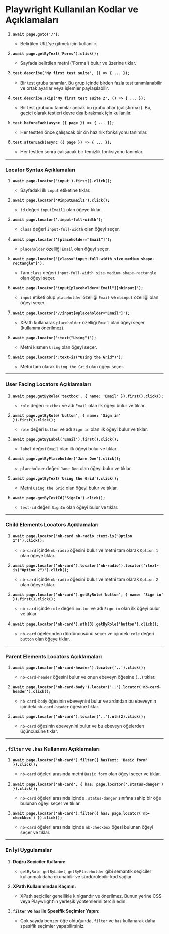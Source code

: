 # Playwright Kullanılan Kodlar ve Açıklamaları

1. **`await page.goto('/');`**
   - Belirtilen URL'ye gitmek için kullanılır.

2. **`await page.getByText('Forms').click();`**
   - Sayfada belirtilen metni ('Forms') bulur ve üzerine tıklar.

3. **`test.describe('My first test suite', () => { ... });`**
   - Bir test grubu tanımlar. Bu grup içinde birden fazla test tanımlanabilir ve ortak ayarlar veya işlemler paylaşılabilir.

4. **`test.describe.skip('My first test suite 2', () => { ... });`**
   - Bir test grubunu tanımlar ancak bu grubu atlar (çalıştırmaz). Bu, geçici olarak testleri devre dışı bırakmak için kullanılır.

5. **`test.beforeEach(async ({ page }) => { ... });`**
   - Her testten önce çalışacak bir ön hazırlık fonksiyonu tanımlar.

6. **`test.afterEach(async ({ page }) => { ... });`**
   - Her testten sonra çalışacak bir temizlik fonksiyonu tanımlar.

---

### Locator Syntax Açıklamaları

1. **`await page.locator('input').first().click();`**
   - Sayfadaki ilk `input` etiketine tıklar.

2. **`await page.locator('#inputEmail1').click();`**
   - `id` değeri `inputEmail1` olan öğeye tıklar.

3. **`await page.locator('.input-full-width');`**
   - `class` değeri `input-full-width` olan öğeyi seçer.

4. **`await page.locator('[placeholder="Email"]');`**
   - `placeholder` özelliği `Email` olan öğeyi seçer.

5. **`await page.locator('[class="input-full-width size-medium shape-rectangle"]');`**
   - Tam `class` değeri `input-full-width size-medium shape-rectangle` olan öğeyi seçer.

6. **`await page.locator('input[placeholder="Email"][nbinput]');`**
   - `input` etiketi olup `placeholder` özelliği `Email` ve `nbinput` özelliği olan öğeyi seçer.

7. **`await page.locator('//input[@placeholder="Email"]');`**
   - XPath kullanarak `placeholder` özelliği `Email` olan öğeyi seçer (kullanımı önerilmez).

8. **`await page.locator(':text("Using")');`**
   - Metni kısmen `Using` olan öğeyi seçer.

9. **`await page.locator(':text-is("Using the Grid")');`**
   - Metni tam olarak `Using the Grid` olan öğeyi seçer.

---

### User Facing Locators Açıklamaları

1. **`await page.getByRole('textbox', { name: 'Email' }).first().click();`**
   - `role` değeri `textbox` ve adı `Email` olan ilk öğeyi bulur ve tıklar.

2. **`await page.getByRole('button', { name: 'Sign in' }).first().click();`**
   - `role` değeri `button` ve adı `Sign in` olan ilk öğeyi bulur ve tıklar.

3. **`await page.getByLabel('Email').first().click();`**
   - `label` değeri `Email` olan ilk öğeyi bulur ve tıklar.

4. **`await page.getByPlaceholder('Jane Doe').click();`**
   - `placeholder` değeri `Jane Doe` olan öğeyi bulur ve tıklar.

5. **`await page.getByText('Using the Grid').click();`**
   - Metni `Using the Grid` olan öğeyi bulur ve tıklar.

6. **`await page.getByTestId('SignIn').click();`**
   - `test-id` değeri `SignIn` olan öğeyi bulur ve tıklar.

---

### Child Elements Locators Açıklamaları

1. **`await page.locator('nb-card nb-radio :text-is("Option 1")').click();`**
   - `nb-card` içinde `nb-radio` öğesini bulur ve metni tam olarak `Option 1` olan öğeye tıklar.

2. **`await page.locator('nb-card').locator('nb-radio').locator(':text-is("Option 2")').click();`**
   - `nb-card` içinde `nb-radio` öğesini bulur ve metni tam olarak `Option 2` olan öğeye tıklar.

3. **`await page.locator('nb-card').getByRole('button', { name: 'Sign in' }).first().click();`**
   - `nb-card` içinde `role` değeri `button` ve adı `Sign in` olan ilk öğeyi bulur ve tıklar.

4. **`await page.locator('nb-card').nth(3).getByRole('button').click();`**
   - `nb-card` öğelerinden dördüncüsünü seçer ve içindeki `role` değeri `button` olan öğeye tıklar.

---

### Parent Elements Locators Açıklamaları

1. **`await page.locator('nb-card-header').locator('..').click();`**
   - `nb-card-header` öğesini bulur ve onun ebeveyn öğesine (`..`) tıklar.

2. **`await page.locator('nb-card-body').locator('..').locator('nb-card-header').click();`**
   - `nb-card-body` öğesinin ebeveynini bulur ve ardından bu ebeveynin içindeki `nb-card-header` öğesine tıklar.

3. **`await page.locator('nb-card').locator('..').nth(2).click();`**
   - `nb-card` öğesinin ebeveynini bulur ve bu ebeveyn öğelerden üçüncüsüne tıklar.

---

### `.filter` ve `.has` Kullanımı Açıklamaları

1. **`await page.locator('nb-card').filter({ hasText: 'Basic form' }).click();`**
   - `nb-card` öğeleri arasında metni `Basic form` olan öğeyi seçer ve tıklar.

2. **`await page.locator('nb-card', { has: page.locator('.status-danger') }).click();`**
   - `nb-card` öğeleri arasında içinde `.status-danger` sınıfına sahip bir öğe bulunan öğeyi seçer ve tıklar.

3. **`await page.locator('nb-card').filter({ has: page.locator('nb-checkbox') }).click();`**
   - `nb-card` öğeleri arasında içinde `nb-checkbox` öğesi bulunan öğeyi seçer ve tıklar.

---

### En İyi Uygulamalar

1. **Doğru Seçiciler Kullanın:**
   - `getByRole`, `getByLabel`, `getByPlaceholder` gibi semantik seçiciler kullanmak daha okunabilir ve sürdürülebilir kod sağlar.

2. **XPath Kullanımından Kaçının:**
   - XPath seçiciler genellikle kırılgandır ve önerilmez. Bunun yerine CSS veya Playwright'ın yerleşik yöntemlerini tercih edin.

3. **`filter` ve `has` ile Spesifik Seçimler Yapın:**
   - Çok sayıda benzer öğe olduğunda, `filter` ve `has` kullanarak daha spesifik seçimler yapabilirsiniz.


